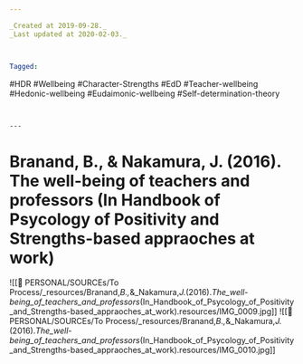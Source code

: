 ```yaml
---

_Created at 2019-09-28._
_Last updated at 2020-02-03._



Tagged: 
```
#HDR #Wellbeing #Character-Strengths #EdD #Teacher-wellbeing #Hedonic-wellbeing #Eudaimonic-wellbeing #Self-determination-theory
```


---
```


# Branand, B., & Nakamura, J. (2016). The well-being of teachers and professors (In Handbook of Psycology of Positivity and Strengths-based appraoches at work)


![[🏡 PERSONAL/SOURCEs/To Process/_resources/Branand,_B.,_&_Nakamura,_J._(2016)._The_well-being_of_teachers_and_professors_(In_Handbook_of_Psycology_of_Positivity_and_Strengths-based_appraoches_at_work).resources/IMG_0009.jpg]]
![[🏡 PERSONAL/SOURCEs/To Process/_resources/Branand,_B.,_&_Nakamura,_J._(2016)._The_well-being_of_teachers_and_professors_(In_Handbook_of_Psycology_of_Positivity_and_Strengths-based_appraoches_at_work).resources/IMG_0010.jpg]]

